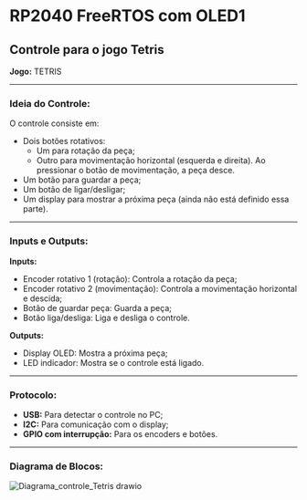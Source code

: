 # RP2040 FreeRTOS com OLED1

## Controle para o jogo Tetris

**Jogo:** TETRIS

---

### Ideia do Controle:

O controle consiste em:
- Dois botões rotativos:
  - Um para rotação da peça;
  - Outro para movimentação horizontal (esquerda e direita). Ao pressionar o botão de movimentação, a peça desce.
- Um botão para guardar a peça;
- Um botão de ligar/desligar;
- Um display para mostrar a próxima peça (ainda não está definido essa parte).

---

### Inputs e Outputs:

**Inputs:**
- Encoder rotativo 1 (rotação): Controla a rotação da peça;
- Encoder rotativo 2 (movimentação): Controla a movimentação horizontal e descida;
- Botão de guardar peça: Guarda a peça;
- Botão liga/desliga: Liga e desliga o controle.

**Outputs:**
- Display OLED: Mostra a próxima peça;
- LED indicador: Mostra se o controle está ligado.

---

### Protocolo:
- **USB:** Para detectar o controle no PC;
- **I2C:** Para comunicação com o display;
- **GPIO com interrupção:** Para os encoders e botões.

---

### Diagrama de Blocos:
![Diagrama_controle_Tetris drawio](https://github.com/user-attachments/assets/4867729b-e4f4-4f50-b030-57bf39ea9b91)


